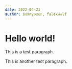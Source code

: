 ```yaml
---
date: 2022-04-21
author: sunnyosun, falexwolf
---
```


# Hello world!

This is a test paragraph.

This is another test paragraph.
